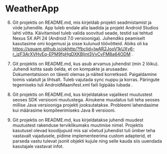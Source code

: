 # WeatherApp

6. Git projektis on README.md, mis kirjeldab projekti seadmistamist ja viide juhendile.
App tuleb endale alla laadida ja projekt Android Studios lahti võtta.
Käivitamisel tuleb valida soovitud seade, testid sai tehtud Nexus 5X API 24 (Android 7.0 versiooniga).
Juhendiks peamiselt kasutasime omi kogemusi ja sisse kulunud töövõtteid.
Abiks oli ka https://square.github.io/okhttp/?fbclid=IwAR2JooV1kUXy6-r_izF3ArXVHvEq-EPM9fpHgDXKBIjnt3VvCvFM8a64ODM . 


7. Git projektis on README.md, kus asub arvamus juhendist (min 2 lõiku).
Juhendi kohta saab öelda, et on kompakte ja arusaadav. Dokumentatsioon on täiesti olemas ja näited korretksed. Paigaldamine toimis valatult ja lihtsalt. Tuleb vajutada sync nuppu ja korras. Päringute tegemiseks tuli AndroidMaanifest.xml faili ligipääs lubada <uses-permission android:name="android.permission.INTERNET"/> .


8. Git projektis on README.md, kus kirjeldatakse vajalikest muutustest seoses SDK versiooni muutustega.
Ainukene muudatus tuli teha seoses millise Java versiooniga projekti jooksutatakse. Probleemi lahendasime kui määrasime kompileerimiseks Java 8 versiooni.


9. Git projektis on README.md, kus kirjeldatakse juhendi muudest muutustest rakenduse terviklikumaks muutmise nimel.
Projektis kasutusel olevad koodijupuid mis sai võetud juhendist tuli ümber teha vastavalt vajadusele, pidime implementeerima custom adapterid, et parseda vastu tulevat jsonit objekti kujule ning selle kauda siis uuendada kasutajale vastavat infot.

